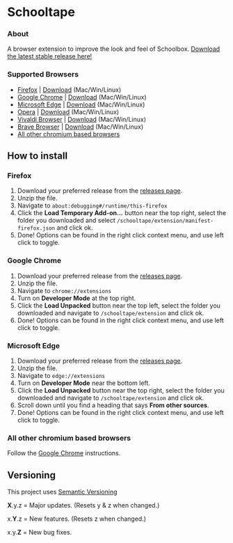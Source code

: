 # Schooltape
### About
A browser extension to improve the look and feel of Schoolbox. [Download the latest stable release here!](https://github.com/42willow/schooltape/releases/latest)

### Supported Browsers
- [Firefox](#firefox) | [Download](https://www.mozilla.org/en-US/firefox/ "Download Firefox") (Mac/Win/Linux)
- [Google Chrome](#chrome) | [Download](https://www.google.com.au/chrome/ "Download Google Chrome") (Mac/Win/Linux)
- [Microsoft Edge](#edge) | [Download](https://www.microsoft.com/en-us/edge "Download Microsoft Edge") (Mac/Win/Linux)
- [Opera](#chromium) | [Download](https://www.opera.com/download "Download Opera") (Mac/Win/Linux)
- [Vivaldi Browser](#chromium) | [Download](https://vivaldi.com/download/ "Download Vivaldi Browser") (Mac/Win/Linux)
- [Brave Browser](#chromium) | [Download](https://brave.com/download/ "Download Brave Browser") (Mac/Win/Linux)
- [All other chromium based browsers](#chromium)


## How to install

### Firefox <a name="firefox"></a>
1) Download your preferred release from the [releases page](https://github.com/42willow/schooltape/releases).
2) Unzip the file.
3) Navigate to `about:debugging#/runtime/this-firefox`
4) Click the __Load Temporary Add-on...__ button near the top right, select the folder you downloaded and select `/schooltape/extension/manifest-firefox.json` and click ok.
5) Done! Options can be found in the right click context menu, and use left click to toggle.

### Google Chrome <a name="chrome"></a>
1) Download your preferred release from the [releases page](https://github.com/42willow/schooltape/releases).
2) Unzip the file.
3) Navigate to `chrome://extensions`
4) Turn on __Developer Mode__ at the top right.
5) Click the __Load Unpacked__ button near the top left, select the folder you downloaded and navigate to `/schooltape/extension` and click ok.
6) Done! Options can be found in the right click context menu, and use left click to toggle.

### Microsoft Edge <a name="edge"></a>
1) Download your preferred release from the [releases page](https://github.com/42willow/schooltape/releases).
2) Unzip the file.
3) Navigate to `edge://extensions`
4) Turn on __Developer Mode__ near the bottom left.
5) Click the __Load Unpacked__ button near the top right, select the folder you downloaded and navigate to `/schooltape/extension` and click ok.
6) Scroll down until you find a heading that says __From other sources__.
8) Done! Options can be found in the right click context menu, and use left click to toggle.

### All other chromium based browsers <a name="chromium"></a>
Follow the [Google Chrome](#google_chrome) instructions.

## Versioning
This project uses [Semantic Versioning](https://semver.org)

**X**.y.z = Major updates. (Resets y & z when changed.)

x.**Y**.z = New features. (Resets z when changed.)

x.y.**Z** = New bug fixes.
